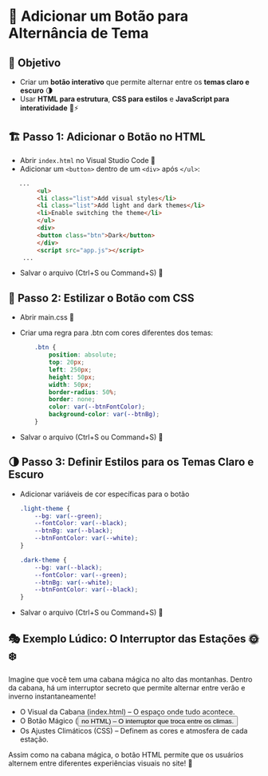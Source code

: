 # 🔘 Adicionar um Botão para Alternância de Tema

## 📌 Objetivo
- Criar um **botão interativo** que permite alternar entre os **temas claro e escuro** 🌗
- Usar **HTML para estrutura**, **CSS para estilos** e **JavaScript para interatividade** 🎨⚡

## 🏗️ Passo 1: Adicionar o Botão no HTML
- Abrir `index.html` no Visual Studio Code 📂
- Adicionar um `<button>` dentro de um `<div>` após `</ul>`:

```html
   ...
        <ul>
        <li class="list">Add visual styles</li>
        <li class="list">Add light and dark themes</li>
        <li>Enable switching the theme</li>
        </ul>
        <div>
        <button class="btn">Dark</button>
        </div>
        <script src="app.js"></script>
    ...
```
- Salvar o arquivo (Ctrl+S ou Command+S) 💾

## 🎨 Passo 2: Estilizar o Botão com CSS
- Abrir main.css 📂
- Criar uma regra para .btn com cores diferentes dos temas:

    ```css
        .btn {
            position: absolute;
            top: 20px;
            left: 250px;
            height: 50px;
            width: 50px;
            border-radius: 50%;
            border: none;
            color: var(--btnFontColor);
            background-color: var(--btnBg);
        }
    ```
- Salvar o arquivo (Ctrl+S ou Command+S) 💾

## 🌗 Passo 3: Definir Estilos para os Temas Claro e Escuro
- Adicionar variáveis de cor específicas para o botão
    ```css
    .light-theme {
        --bg: var(--green);
        --fontColor: var(--black);
        --btnBg: var(--black);
        --btnFontColor: var(--white);
    }

    .dark-theme {
        --bg: var(--black);
        --fontColor: var(--green);
        --btnBg: var(--white);
        --btnFontColor: var(--black);
    }
    ```
- Salvar o arquivo (Ctrl+S ou Command+S) 💾

## 🎭 Exemplo Lúdico: O Interruptor das Estações 🌞❄️
Imagine que você tem uma cabana mágica no alto das montanhas. Dentro da cabana, há um interruptor secreto que permite alternar entre verão e inverno instantaneamente!
- O Visual da Cabana (index.html) – O espaço onde tudo acontece.
- O Botão Mágico (<button> no HTML) – O interruptor que troca entre os climas.
- Os Ajustes Climáticos (CSS) – Definem as cores e atmosfera de cada estação.

Assim como na cabana mágica, o botão HTML permite que os usuários alternem entre diferentes experiências visuais no site! 🚀
